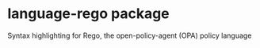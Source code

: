 # language-rego package

Syntax highlighting for Rego, the open-policy-agent (OPA) policy language


